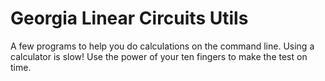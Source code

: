 # Georgia Linear Circuits Utils

A few programs to help you do calculations on the command line.
Using a calculator is slow! Use the power of your ten fingers to make the test on time.
